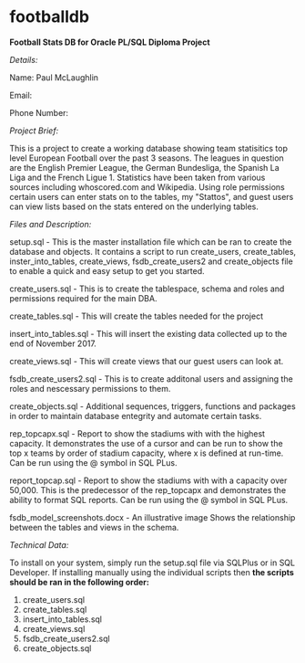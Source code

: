 # footballdb
<b> Football Stats DB for Oracle PL/SQL Diploma Project </b>

<i> Details: </i>

Name: Paul McLaughlin

Email:

Phone Number:


<i> Project Brief: </i>

This is a project to create a working database showing team statisitics top level European Football over the past 3 seasons.  The leagues in question are the English Premier League, the German Bundesliga, the Spanish La Liga and the French Ligue 1.  Statistics have been taken from various sources including whoscored.com and Wikipedia.  Using role permissions certain users can enter stats on to the tables, my "Stattos", and guest users can view lists based on the stats entered on the underlying tables.


<i> Files and Description: </i>

setup.sql - This is the master installation file which can be ran to create the database and objects.  It contains a script to run create_users, create_tables, inster_into_tables, create_views, fsdb_create_users2 and create_objects file to enable a quick and easy setup to get you started.

create_users.sql - This is to create the tablespace, schema and roles and permissions required for the main DBA.

create_tables.sql - This will create the tables needed for the project

insert_into_tables.sql - This will insert the existing data collected up to the end of November 2017.

create_views.sql - This will create views that our guest users can look at.

fsdb_create_users2.sql - This is to create additonal users and assigning the roles and nescessary permissions to them.

create_objects.sql - Additional sequences, triggers, functions and packages in order to maintain database entegrity and automate certain tasks. 

rep_topcapx.sql - Report to show the stadiums with with the highest capacity.  It demonstrates the use of a cursor and can be run to show the top x teams by order of stadium capacity, where x is defined at run-time.  Can be run using the @ symbol in SQL PLus.

report_topcap.sql - Report to show the stadiums with with a capacity over 50,000.  This is the predecessor of the rep_topcapx and demonstrates the ability to format SQL reports.  Can be run using the @ symbol in SQL PLus.

fsdb_model_screenshots.docx - An illustrative image Shows the relationship between the tables and views in the schema.

<i> Technical Data: </i>

To install on your system, simply run the setup.sql file via SQLPlus or in SQL Developer.  If installing manually using the individual scripts then <b> the scripts should be ran in the following order: </b>

1. create_users.sql
2. create_tables.sql
3. insert_into_tables.sql
4. create_views.sql
5. fsdb_create_users2.sql
6. create_objects.sql
